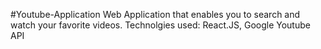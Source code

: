 #Youtube-Application
Web Application that enables you to search and watch your favorite videos. Technolgies used: React.JS, Google Youtube API

